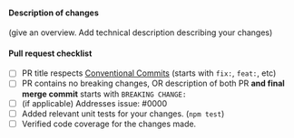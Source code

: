 #### Description of changes

(give an overview. Add technical description describing your changes)

#### Pull request checklist

- [ ] PR title respects [Conventional Commits](https://www.conventionalcommits.org) (starts with `fix:`, `feat:`, etc)
- [ ] PR contains no breaking changes, OR description of both PR **and final merge commit** starts with `BREAKING CHANGE:`
- [ ] (if applicable) Addresses issue: #0000
- [ ] Added relevant unit tests for your changes. (`npm test`)
- [ ] Verified code coverage for the changes made.
